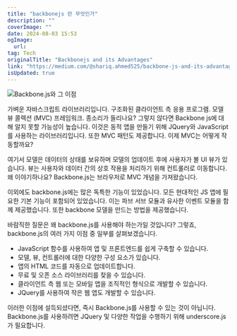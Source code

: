 ```yaml
---
title: "backbonejs 란 무엇인가"
description: ""
coverImage: ""
date: 2024-08-03 15:53
ogImage: 
  url: 
tag: Tech
originalTitle: "Backbonejs and its Advantages"
link: "https://medium.com/@shariq.ahmed525/backbone-js-and-its-advantages-3224ef3b0451"
isUpdated: true
---
```






![Backbone.js와 그 이점](/assets/img/BackbonejsanditsAdvantages_0.png)

가벼운 자바스크립트 라이브러리입니다. 구조화된 클라이언트 측 응용 프로그램. 모델 뷰 콜렉션 (MVC) 프레임워크. 종소리가 들리나요? 그렇지 않다면 Backbone js에 대해 알지 못할 가능성이 높습니다. 이것은 동적 앱을 만들기 위해 JQuery와 JavaScript를 사용하는 라이브러리입니다. 또한 MVC 패턴도 제공합니다. 이제 MVC는 어떻게 작동할까요?

여기서 모델은 데이터의 상태를 보유하며 모델의 업데이트 후에 사용자가 볼 UI 뷰가 있습니다. 뷰는 사용자와 데이터 간의 상호 작용을 처리하기 위해 컨트롤러로 이동합니다. 왜 이야기하나요? Backbone.js는 브라우저로 MVC 개념을 가져왔습니다.

이외에도 backbone.js에는 많은 독특한 기능이 있었습니다. 모든 현대적인 JS 앱에 필요한 기본 기능이 포함되어 있었습니다. 이는 파브 서브 모듈과 유사한 이벤트 모듈을 함께 제공했습니다. 또한 backbone 모델을 만드는 방법을 제공했습니다.

<div class="content-ad"></div>

바람직한 질문은 왜 backbone.js를 사용해야 하는가일 것입니다? 그렇죠, backbone.js의 여러 가지 이점 중 일부를 살펴보겠습니다.

- JavaScript 함수를 사용하여 앱 및 프론트엔드를 쉽게 구축할 수 있습니다.
- 모델, 뷰, 컨트롤러에 대한 다양한 구성 요소가 있습니다.
- 앱의 HTML 코드를 자동으로 업데이트합니다.
- 무료 및 오픈 소스 라이브러리를 찾을 수 있습니다.
- 클라이언트 측 웹 또는 모바일 앱을 조직적인 형식으로 개발할 수 있습니다.
- JQuery를 사용하여 작은 웹 앱도 개발할 수 있습니다.

이러한 이점에 설득되셨다면, 즉시 Backbone.js를 사용할 수 있는 것이 아닙니다. Backbone.js를 사용하려면 JQuery 및 다양한 작업을 수행하기 위해 underscore.js가 필요합니다.
